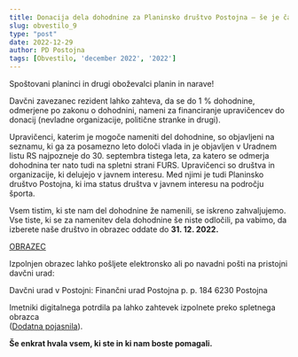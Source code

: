```yaml
---
title: Donacija dela dohodnine za Planinsko društvo Postojna – še je čas.
slug: obvestilo_9
type: "post"
date: 2022-12-29
author: PD Postojna
tags: [Obvestilo, 'december 2022', '2022']
---
```


Spoštovani planinci in drugi oboževalci planin in narave!

Davčni zavezanec rezident lahko zahteva, da se do 1 % dohodnine, odmerjene po zakonu o dohodnini, nameni za financiranje upravičencev do donacij (nevladne organizacije, politične stranke in drugi).

Upravičenci, katerim je mogoče nameniti del dohodnine, so objavljeni na seznamu, ki ga za posamezno leto določi vlada in je objavljen v Uradnem listu RS najpozneje do 30. septembra tistega leta, za katero se odmerja dohodnina ter nato tudi na spletni strani FURS.
Upravičenci so društva in organizacije, ki delujejo v javnem interesu. Med njimi je tudi Planinsko društvo Postojna, ki ima status društva v javnem interesu na področju športa.

Vsem tistim, ki ste nam del dohodnine že namenili, se iskreno zahvaljujemo. Vse tiste, ki se za namenitev dela dohodnine še niste odločili, pa vabimo, da izberete naše društvo in obrazec oddate do **31. 12. 2022.**

[OBRAZEC](/documents/obrazec-za-donacijo-dela-dohodnine.pdf)

Izpolnjen obrazec lahko pošljete elektronsko ali po navadni pošti na pristojni davčni urad:

Davčni urad v Postojni:
Finančni urad Postojna
p. p. 184
6230 Postojna

Imetniki digitalnega potrdila pa lahko zahtevek izpolnete preko spletnega obrazca  
([Dodatna pojasnila](https://edavki.durs.si/EdavkiPortal/openportal/CommonPages/Opdynp/PageD.aspx?category=namenitev_dela_dohodnine_fo)).

**Še enkrat hvala vsem, ki ste in ki nam boste pomagali.**
